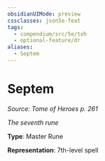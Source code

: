 ```yaml
---
obsidianUIMode: preview
cssclasses: json5e-feat
tags:
  - compendium/src/5e/toh
  - optional-feature/dr
aliases:
  - Septem
---
```

# Septem
*Source: Tome of Heroes p. 261*  

*The seventh rune*

**Type**: Master Rune

**Representation**: 7th-level spell